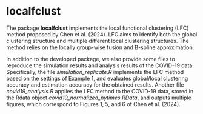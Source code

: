 # localfclust

The package **localfclust** implements the local functional clustering (LFC) method proposed by Chen et al. (2024). LFC aims to identify both the global clustering structure and multiple different local clustering structures.
The method relies on the locally group-wise fusion and B-spline approximation.

In addition to the developed package, we also provide some files to reproduce the simulation results and analysis results of the COVID-19 data.
Specifically, the file *simulation_replicate.R* implements the LFC method based on the settings of Example 1, and evaluates global/local clustering accuracy and estimation accuracy for the obtained results.
Another file *covid19_analysis.R* applies the LFC method to the COVID-19 data, stored in the Rdata object *covid19_normalized_nytimes.RData*,
and outputs multiple figures, which correspond to Figures 1, 5, and 6 of Chen et al. (2024).
